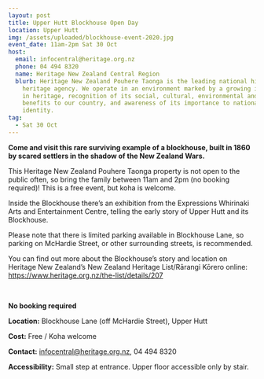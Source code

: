 ```yaml
---
layout: post
title: Upper Hutt Blockhouse Open Day
location: Upper Hutt
img: /assets/uploaded/blockhouse-event-2020.jpg
event_date: 11am-2pm Sat 30 Oct
host:
  email: infocentral@heritage.org.nz
  phone: 04 494 8320
  name: Heritage New Zealand Central Region
  blurb: Heritage New Zealand Pouhere Taonga is the leading national historic
    heritage agency. We operate in an environment marked by a growing interest
    in heritage, recognition of its social, cultural, environmental and economic
    benefits to our country, and awareness of its importance to national
    identity.
tag:
  - Sat 30 Oct
---
```

**Come and visit this rare surviving example of a blockhouse, built in 1860 by scared settlers in the shadow of the New Zealand Wars.** 

This Heritage New Zealand Pouhere Taonga property is not open to the public often, so bring the family between 11am and 2pm (no booking required)! This is a free event, but koha is welcome. 

Inside the Blockhouse there’s an exhibition from the Expressions Whirinaki Arts and Entertainment Centre, telling the early story of Upper Hutt and its Blockhouse. 

Please note that there is limited parking available in Blockhouse Lane, so parking on McHardie Street, or other surrounding streets, is recommended. 

You can find out more about the Blockhouse’s story and location on Heritage New Zealand’s New Zealand Heritage List/Rārangi Kōrero online: <https://www.heritage.org.nz/the-list/details/207>

<br>

**No booking required**

**Location:** Blockhouse Lane (off McHardie Street), Upper Hutt

**Cost:** Free / Koha welcome

**Contact:** infocentral@heritage.org.nz, 04 494 8320

**Accessibility:** Small step at entrance. Upper floor accessible only by stair.